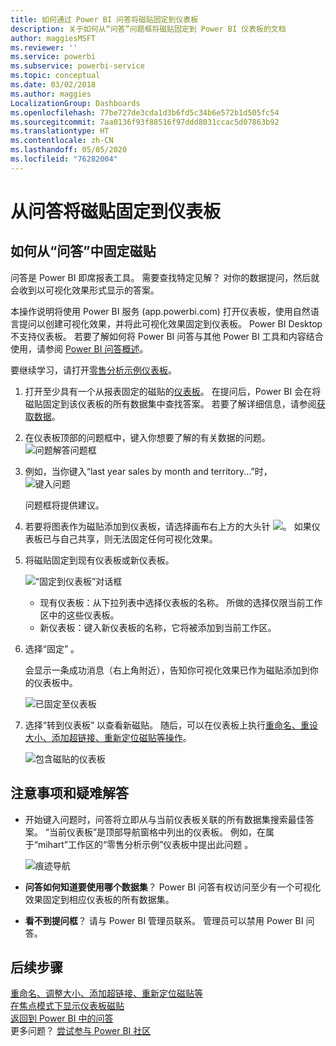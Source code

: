 ```yaml
---
title: 如何通过 Power BI 问答将磁贴固定到仪表板
description: 关于如何从“问答”问题框将磁贴固定到 Power BI 仪表板的文档
author: maggiesMSFT
ms.reviewer: ''
ms.service: powerbi
ms.subservice: powerbi-service
ms.topic: conceptual
ms.date: 03/02/2018
ms.author: maggies
LocalizationGroup: Dashboards
ms.openlocfilehash: 77be727de3cda1d3b6fd5c34b6e572b1d505fc54
ms.sourcegitcommit: 7aa0136f93f88516f97ddd8031ccac5d07863b92
ms.translationtype: HT
ms.contentlocale: zh-CN
ms.lasthandoff: 05/05/2020
ms.locfileid: "76282004"
---
```

# <a name="pin-a-tile-to-a-dashboard-from-qa"></a>从问答将磁贴固定到仪表板
## <a name="how-to-pin-a-tile-from-qa"></a>如何从“问答”中固定磁贴
问答是 Power BI 即席报表工具。 需要查找特定见解？ 对你的数据提问，然后就会收到以可视化效果形式显示的答案。

本操作说明将使用 Power BI 服务 (app.powerbi.com) 打开仪表板，使用自然语言提问以创建可视化效果，并将此可视化效果固定到仪表板。 Power BI Desktop 不支持仪表板。 若要了解如何将 Power BI 问答与其他 Power BI 工具和内容结合使用，请参阅 [Power BI 问答概述](consumer/end-user-q-and-a.md)。 

要继续学习，请打开[零售分析示例仪表板](sample-retail-analysis.md)。


1. 打开至少具有一个从报表固定的磁贴的[仪表板](consumer/end-user-dashboards.md)。 在提问后，Power BI 会在将磁贴固定到该仪表板的所有数据集中查找答案。  若要了解详细信息，请参阅[获取数据](service-get-data.md)。
2. 在仪表板顶部的问题框中，键入你想要了解的有关数据的问题。  
   ![问题解答问题框](media/service-dashboard-pin-tile-from-q-and-a/power-bi-question-box.png)
3. 例如，当你键入“last year sales by month and territory...”时，  
   ![键入问题](media/service-dashboard-pin-tile-from-q-and-a/power-bi-type-q-and-a.png)

   问题框将提供建议。
4. 若要将图表作为磁贴添加到仪表板，请选择画布右上方的大头针 ![](media/service-dashboard-pin-tile-from-q-and-a/pbi_pintile.png)。 如果仪表板已与自己共享，则无法固定任何可视化效果。

5. 将磁贴固定到现有仪表板或新仪表板。

   ![“固定到仪表板”对话框](media/service-dashboard-pin-tile-from-q-and-a/power-bi-pin-to-dashboard.png)

   * 现有仪表板：从下拉列表中选择仪表板的名称。 所做的选择仅限当前工作区中的这些仪表板。
   * 新仪表板：键入新仪表板的名称，它将被添加到当前工作区。

6. 选择“固定”  。

   会显示一条成功消息（右上角附近），告知你可视化效果已作为磁贴添加到你的仪表板中。  

   ![已固定至仪表板](media/service-dashboard-pin-tile-from-q-and-a/power-bi-pin.png)
7. 选择“转到仪表板”  以查看新磁贴。 随后，可以在仪表板上执行[重命名、重设大小、添加超链接、重新定位磁贴等操作](service-dashboard-edit-tile.md)。

   ![包含磁贴的仪表板](media/service-dashboard-pin-tile-from-q-and-a/power-bi-pinned.png)

## <a name="considerations-and-troubleshooting"></a>注意事项和疑难解答
* 开始键入问题时，问答将立即从与当前仪表板关联的所有数据集搜索最佳答案。  “当前仪表板”是顶部导航窗格中列出的仪表板。 例如，在属于“mihart”工作区的“零售分析示例”仪表板中提出此问题   。

  ![痕迹导航](media/service-dashboard-pin-tile-from-q-and-a/power-bi-navbar.png)
* **问答如何知道要使用哪个数据集**？  Power BI 问答有权访问至少有一个可视化效果固定到相应仪表板的所有数据集。

* **看不到提问框**？ 请与 Power BI 管理员联系。 管理员可以禁用 Power BI 问答。


## <a name="next-steps"></a>后续步骤
[重命名、调整大小、添加超链接、重新定位磁贴等](service-dashboard-edit-tile.md)    
[在焦点模式下显示仪表板磁贴](consumer/end-user-focus.md)     
[返回到 Power BI 中的问答](consumer/end-user-q-and-a.md)  
更多问题？ [尝试参与 Power BI 社区](https://community.powerbi.com/)
